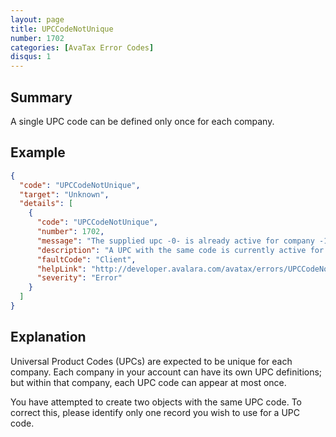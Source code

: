 ```yaml
---
layout: page
title: UPCCodeNotUnique
number: 1702
categories: [AvaTax Error Codes]
disqus: 1
---
```


## Summary

A single UPC code can be defined only once for each company.

## Example

```json
{
  "code": "UPCCodeNotUnique",
  "target": "Unknown",
  "details": [
    {
      "code": "UPCCodeNotUnique",
      "number": 1702,
      "message": "The supplied upc -0- is already active for company -1-",
      "description": "A UPC with the same code is currently active for this company. A UPC code has to be unique in a given date range for a company.",
      "faultCode": "Client",
      "helpLink": "http://developer.avalara.com/avatax/errors/UPCCodeNotUnique",
      "severity": "Error"
    }
  ]
}
```

## Explanation

Universal Product Codes (UPCs) are expected to be unique for each company.  Each company in your account can have its own UPC definitions; but within that company, each UPC code can appear at most once.

You have attempted to create two objects with the same UPC code.  To correct this, please identify only one record you wish to use for a UPC code.